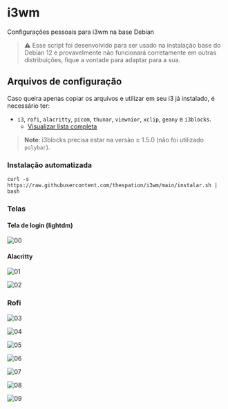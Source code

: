# i3wm
Configurações pessoais para i3wm na base Debian

> :warning: Esse script foi desenvolvido para ser usado na instalação base do Debian 12 e provavelmente não funcionará corretamente em outras distribuições, fique a vontade para adaptar para a sua.

## Arquivos de configuração
Caso queira apenas copiar os arquivos e utilizar em seu i3 já instalado, é necessário ter:
* `i3`, `rofi`, `alacritty`, `picom`, `thunar`, `viewnior`, `xclip`, `geany` e `i3blocks`.
  * [Visualizar lista completa](https://github.com/thespation/i3wm/blob/fa34dd91ebdda9c53056618e1d0b25c4fd4d8d14/instalar.sh#L22)

> **Note**: i3blocks precisa estar na versão ≥ 1.5.0 (não foi utilizado `polybar`).

### Instalação automatizada
````
curl -s https://raw.githubusercontent.com/thespation/i3wm/main/instalar.sh | bash
````

### Telas
#### Tela de login (lightdm)
![00](https://github.com/user-attachments/assets/9bcc86af-e5f7-4fb2-bf8d-43c7fd5e8c62)

#### Alacritty
![01](https://github.com/user-attachments/assets/bf8c5edf-4308-4ef7-b8fe-b94377d7c006)

![02](https://github.com/user-attachments/assets/6244ebc5-77d2-4afb-824d-abbcd8cfcb8c)
### Rofi
![03](https://github.com/user-attachments/assets/9213b596-faa4-4254-ac8e-919989c4debe)

![04](https://github.com/user-attachments/assets/27b43a69-60f6-4384-bbf1-8b1732853ffd)

![05](https://github.com/user-attachments/assets/d887ae62-4614-4820-a1b6-377a03ea6322)

![06](https://github.com/user-attachments/assets/97e0cc9a-d031-47ac-8a6e-a6e984c72b33)

![07](https://github.com/user-attachments/assets/89d8f560-928e-4ebd-bc9a-4fc100032702)

![08](https://github.com/user-attachments/assets/c4322697-dbeb-48c7-b491-63b4d562bdf6)

![09](https://github.com/user-attachments/assets/982e359c-7427-43ce-9749-994f043c43f7)
















